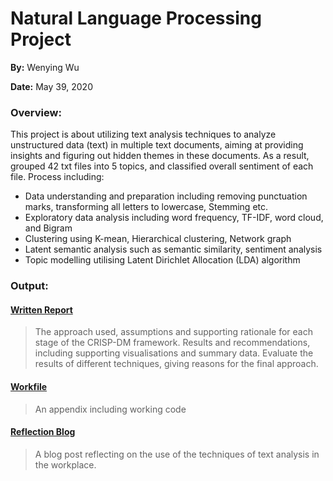 # Natural Language Processing Project

**By:** Wenying Wu

**Date:** May 39, 2020

### Overview:
This project is about utilizing text analysis techniques to analyze unstructured data (text) in multiple text documents, aiming at providing insights and figuring out hidden themes in these documents. As a result, grouped 42 txt files into 5 topics, and classified overall sentiment of each file. Process including:

- Data understanding and preparation including removing punctuation marks, transforming all letters to lowercase, Stemming etc.
- Exploratory data analysis including word frequency, TF-IDF, word cloud, and Bigram
- Clustering using K-mean, Hierarchical clustering, Network graph
- Latent semantic analysis such as semantic similarity, sentiment analysis
- Topic modelling utilising Latent Dirichlet Allocation (LDA) algorithm

### Output:
#### [Written Report](https://github.com/Wenying-Wu/Natural-Language-Processing-Project/blob/main/%20report_the_anatomy_of_an_unknown_corpus.pdf)

> The approach used, assumptions and supporting rationale for each stage of the CRISP-DM framework. Results and recommendations, including supporting visualisations and summary data. Evaluate the results of different techniques, giving reasons for the final approach.

#### [Workfile](https://github.com/Wenying-Wu/Natural-Language-Processing-Project/blob/main/workfile_the_anatomy_of_an_unknown_corpus.R)
> An appendix including working code

#### [Reflection Blog](https://github.com/Wenying-Wu/Natural-Language-Processing-Project/blob/main/blog_the_use_of_techniques_of_text_analysis_in_the_workplace.md)

> A blog post reflecting on the use of the techniques of text analysis in the workplace. 
